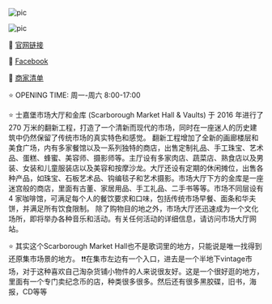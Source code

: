 ![pic](https://eu-assets.simpleview-europe.com/yorkshirecoast/imageresizer/?image=%2Fdmsimgs%2FMarket_Vaults_1_1647949396.jpg&action=ProductDetailImage)

![pic](https://media-cdn.tripadvisor.com/media/photo-s/11/44/ca/36/the-market-hall-scarborough.jpg)

🔗 [官网链接](https://www.facebook.com/ScarboroughMarketHall/events)

🔗 [Facebook](https://www.facebook.com/ScarboroughMarketHall/events)

🔗 [商家清单](https://scarboroughmarkethall.co.uk/traders)


⭐ OPENING TIME: 周一-周六 8:00-17:00

⭐ 士嘉堡市场大厅和金库 (Scarborough Market Hall & Vaults) 于 2016 年进行了 270 万米的翻新工程，打造了一个清新而现代的市场，同时在一座迷人的历史建筑中仍然保留了传统市场的真实特色和感觉。 翻新工程增加了全新的画廊楼层和美食广场，内有多家餐馆以及一系列独特的商店，出售定制礼品、手工珠宝、艺术品、蛋糕、蜂蜜、美容师、摄影师等。主厅设有多家肉店、蔬菜店、熟食店以及男装、女装和儿童服装店以及美容和按摩沙龙。大厅还设有定期的休闲摊位，出售各种产品，如珠宝、石板艺术品、钩编毯子和艺术摄影。市场大厅下方的金库是一座迷宫般的商店，里面有古董、家居用品、手工礼品、二手书等等。市场不同层设有 4 家咖啡馆，可满足每个人的餐饮要求和口味，包括传统市场早餐、面条和华夫饼，并满足所有饮食限制。 除了购物目的地之外，市场大厅还迅速成为一个文化场所，即将举办各种音乐和活动。有关任何活动的详细信息，请访问市场大厅网站。

⭐ 其实这个Scarborough Market Hall也不是歌词里的地方，只能说是唯一找得到还原集市场景的地方。
❗️❗️在集市左边有一个入口，进去是一个半地下vintage市场，对于这种喜欢自己淘杂货铺小物件的人来说很友好。这是一个很好逛的地方，里面有一个专门卖纪念币的店，种类很多很多。然后还有很多黑胶碟，旧书，海报，CD等等